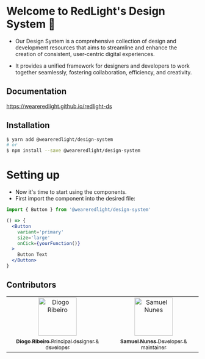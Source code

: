# Welcome to RedLight's Design System 🚀

- Our Design System is a comprehensive collection of design and development resources that aims to streamline and enhance the creation of consistent, user-centric digital experiences.

- It provides a unified framework for designers and developers to work together seamlessly, fostering collaboration, efficiency, and creativity.

## Documentation

https://weareredlight.github.io/redlight-ds

## Installation

```sh
$ yarn add @weareredlight/design-system
# or
$ npm install --save @weareredlight/design-system
```

# Setting up

- Now it's time to start using the components.
- First import the component into the desired file:

```jsx
import { Button } from '@weareredlight/design-system'

() => {
  <Button
    variant='primary'
    size='large'
    onCick={yourFunction()}
  >
    Button Text
  </Button>
}
```

## Contributors

<!-- ALL-CONTRIBUTORS-LIST:START - Do not remove or modify this section -->
<!-- prettier-ignore-start -->
<!-- markdownlint-disable -->
<table>
  <tr>
    <td style="text-align: center">
      <a href="https://github.com/dbgfribeiro">
        <img src="https://avatars.githubusercontent.com/u/44748017?v=4" width="100px;" alt="Diogo Ribeiro"/>
        <br />
        <sub><b>Diogo Ribeiro</b></sub>
        <sub>Principal designer & developer</sub>
      </a>
    </td>
    <td style="text-align: center">
      <a href="https://github.com/samuthekid">
        <img src="https://avatars.githubusercontent.com/u/6068533?v=4" width="100px;" alt="Samuel Nunes"/>
        <br />
        <sub><b>Samuel Nunes</b></sub>
        <sub>Developer & maintainer</sub>
      </a>
    </td>
  </tr>
</table>

<!-- markdownlint-enable -->
<!-- prettier-ignore-end -->

<!-- ALL-CONTRIBUTORS-LIST:END -->